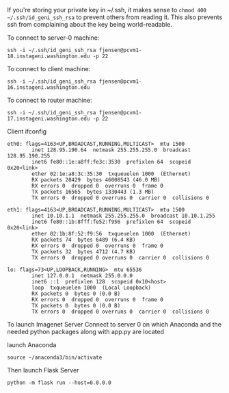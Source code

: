 If you're storing your private key in ~/.ssh, it makes sense to `chmod 400 ~/.ssh/id_geni_ssh_rsa` to prevent others from reading it. This also prevents ssh from complaining about the key being world-readable.

To connect to server-0 machine:

```
ssh -i ~/.ssh/id_geni_ssh_rsa fjensen@pcvm1-18.instageni.washington.edu -p 22
```

To connect to client machine:

```
ssh -i ~/.ssh/id_geni_ssh_rsa fjensen@pcvm1-16.instageni.washington.edu
```

To connect to router machine:

```
ssh -i ~/.ssh/id_geni_ssh_rsa fjensen@pcvm1-17.instageni.washington.edu -p 22
``` 


Client ifconfig

```
eth0: flags=4163<UP,BROADCAST,RUNNING,MULTICAST>  mtu 1500
        inet 128.95.190.64  netmask 255.255.255.0  broadcast 128.95.190.255
        inet6 fe80::1e:a8ff:fe3c:3530  prefixlen 64  scopeid 0x20<link>
        ether 02:1e:a8:3c:35:30  txqueuelen 1000  (Ethernet)
        RX packets 28429  bytes 46008543 (46.0 MB)
        RX errors 0  dropped 0  overruns 0  frame 0
        TX packets 16565  bytes 1330443 (1.3 MB)
        TX errors 0  dropped 0 overruns 0  carrier 0  collisions 0

eth1: flags=4163<UP,BROADCAST,RUNNING,MULTICAST>  mtu 1500
        inet 10.10.1.1  netmask 255.255.255.0  broadcast 10.10.1.255
        inet6 fe80::1b:8fff:fe52:f956  prefixlen 64  scopeid 0x20<link>
        ether 02:1b:8f:52:f9:56  txqueuelen 1000  (Ethernet)
        RX packets 74  bytes 6489 (6.4 KB)
        RX errors 0  dropped 0  overruns 0  frame 0
        TX packets 32  bytes 4712 (4.7 KB)
        TX errors 0  dropped 0 overruns 0  carrier 0  collisions 0

lo: flags=73<UP,LOOPBACK,RUNNING>  mtu 65536
        inet 127.0.0.1  netmask 255.0.0.0
        inet6 ::1  prefixlen 128  scopeid 0x10<host>
        loop  txqueuelen 1000  (Local Loopback)
        RX packets 0  bytes 0 (0.0 B)
        RX errors 0  dropped 0  overruns 0  frame 0
        TX packets 0  bytes 0 (0.0 B)
        TX errors 0  dropped 0 overruns 0  carrier 0  collisions 0
```

To launch Imagenet Server
Connect to server 0 on which Anaconda and the needed python packages along with app.py are located

launch Anaconda
```
source ~/anaconda3/bin/activate
```

Then launch Flask Server
```
python -m flask run --host=0.0.0.0
```
